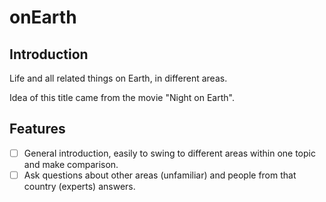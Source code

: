 # onEarth
## Introduction
Life and all related things on Earth, in different areas. 

Idea of this title came from the movie "Night on Earth".
## Features
- [ ] General introduction, easily to swing to different areas within one topic and make comparison.
- [ ] Ask questions about other areas (unfamiliar) and people from that country (experts) answers.